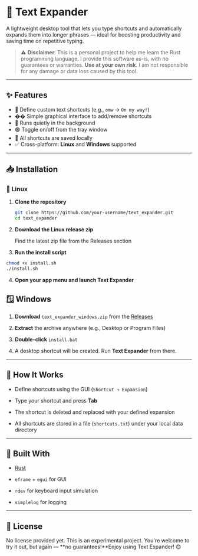 # 🧠 Text Expander

A lightweight desktop tool that lets you type shortcuts and automatically expands them into longer phrases — ideal for boosting productivity and saving time on repetitive typing.

> ⚠️ **Disclaimer**: This is a personal project to help me learn the Rust programming language. I provide this software as-is, with no guarantees or warranties. **Use at your own risk**. I am not responsible for any damage or data loss caused by this tool.

---

## ✨ Features

- 🔡 Define custom text shortcuts (e.g., `omw` → `On my way!`)
- ��️ Simple graphical interface to add/remove shortcuts
- 🧠 Runs quietly in the background
- 🟢 Toggle on/off from the tray window
- 💾 All shortcuts are saved locally
- ✅ Cross-platform: **Linux** and **Windows** supported

---

## 📥 Installation

### 🐧 Linux

1. **Clone the repository**
   ```bash
   git clone https://github.com/your-username/text_expander.git
   cd text_expander
   ```
2. **Download the Linux release zip**

    Find the latest zip file from the Releases section

3. **Run the install script**
```bash
chmod +x install.sh
./install.sh
```
4. **Open your app menu and launch Text Expander**

## 🪟 Windows

1. **Download** `text_expander_windows.zip` from the [Releases](https://github.com/idofriedler/text-expander/releases)

2. **Extract** the archive anywhere (e.g., Desktop or Program Files)

3. **Double-click** `install.bat`

4. A desktop shortcut will be created. Run **Text Expander** from there.

---

## 📁 How It Works

- Define shortcuts using the GUI (`Shortcut → Expansion`)

- Type your shortcut and press **Tab**

- The shortcut is deleted and replaced with your defined expansion

- All shortcuts are stored in a file (`shortcuts.txt`) under your local data directory

---

## 🔧 Built With

- [Rust](https://www.rust-lang.org/)

- `eframe` + `egui` for GUI

- `rdev` for keyboard input simulation

- `simplelog` for logging

---

## 📄 License

No license provided yet. This is an experimental project. You're welcome to try it out, but again — **no guarantees!**Enjoy using Text Expander! 😊




